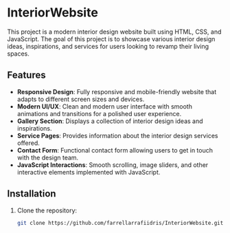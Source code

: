 # InteriorWebsite

This project is a modern interior design website built using HTML, CSS, and JavaScript. The goal of this project is to showcase various interior design ideas, inspirations, and services for users looking to revamp their living spaces.

## Features

- **Responsive Design**: Fully responsive and mobile-friendly website that adapts to different screen sizes and devices.
- **Modern UI/UX**: Clean and modern user interface with smooth animations and transitions for a polished user experience.
- **Gallery Section**: Displays a collection of interior design ideas and inspirations.
- **Service Pages**: Provides information about the interior design services offered.
- **Contact Form**: Functional contact form allowing users to get in touch with the design team.
- **JavaScript Interactions**: Smooth scrolling, image sliders, and other interactive elements implemented with JavaScript.

## Installation

1. Clone the repository:
   ```bash
   git clone https://github.com/farrellarrafiidris/InteriorWebsite.git
